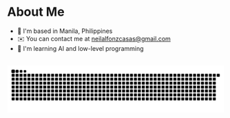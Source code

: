 About Me
===========================
* 🌴 I'm based in Manila, Philippines
* ✉️ You can contact me at [neilalfonzcasas@gmail.com](mailto:neilalfonzcasas@gmail.com)
* 🧠 I'm learning AI and low-level programming
<br><br>
<img src="https://raw.githubusercontent.com/neilcasas/neilcasas/output/snake.svg" alt="Snake animation" />

###
